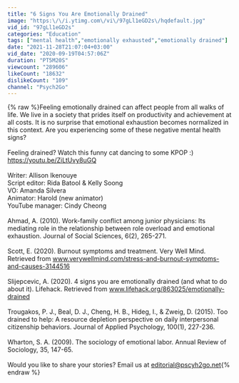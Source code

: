 ```yaml
---
title: "6 Signs You Are Emotionally Drained"
image: "https:\/\/i.ytimg.com\/vi\/97gLl1eGD2s\/hqdefault.jpg"
vid_id: "97gLl1eGD2s"
categories: "Education"
tags: ["mental health","emotionally exhausted","emotionally drained"]
date: "2021-11-28T21:07:04+03:00"
vid_date: "2020-09-19T04:57:06Z"
duration: "PT5M20S"
viewcount: "289606"
likeCount: "18632"
dislikeCount: "109"
channel: "Psych2Go"
---
```

{% raw %}Feeling emotionally drained can affect people from all walks of life. We live in a society that prides itself on productivity and achievement at all costs. It is no surprise that emotional exhaustion becomes normalized in this context. Are you experiencing some of these negative mental health signs? <br /><br />Feeling drained? Watch this funny cat dancing to some KPOP :) <br /><a rel="nofollow" target="blank" href="https://youtu.be/ZiLtUvy8uGQ">https://youtu.be/ZiLtUvy8uGQ</a><br /><br />Writer: Allison Ikenouye<br />Script editor: Rida Batool &amp; Kelly Soong <br />VO: Amanda Silvera<br />Animator: Harold (new animator)<br />YouTube manager: Cindy Cheong <br /><br />Ahmad, A. (2010). Work-family conflict among junior physicians: Its mediating role in the relationship between role overload and emotional exhaustion. Journal of Social Sciences, 6(2), 265-271.<br /><br /> Scott, E. (2020). Burnout symptoms and treatment. Very Well Mind. Retrieved from www.verywellmind.com/stress-and-burnout-symptoms-and-causes-3144516<br /><br />Slijepcevic, A. (2020). 4 signs you are emotionally drained (and what to do about it). Lifehack. Retrieved from www.lifehack.org/863025/emotionally-drained<br /><br />Trougakos, P. J., Beal, D. J., Cheng, H. B., Hideg, I., &amp; Zweig, D. (2015). Too drained to help: A resource depletion perspective on daily interpersonal citizenship behaviors. Journal of Applied Psychology, 100(1), 227-236.<br /><br />Wharton, S. A. (2009). The sociology of emotional labor. Annual Review of Sociology, 35, 147-65.<br /><br />Would you like to share your stories? Email us at editorial@pscyh2go.net{% endraw %}
